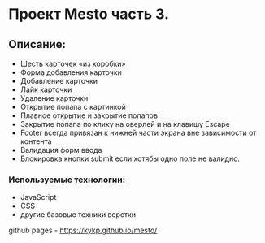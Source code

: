 # Проект Mesto часть 3.

## Описание:

- Шесть карточек «из коробки»
- Форма добавления карточки
- Добавление карточки
- Лайк карточки
- Удаление карточки
- Открытие попапа с картинкой
- Плавное открытие и закрытие попапов
- Закрытие попапа по клику на оверлей и на клавишу Escape
- Footer всегда привязан к нижней части экрана вне зависимости от контента
- Валидация форм ввода
- Блокировка кнопки submit если хотябы одно поле не валидно.

### Используемые технологии:

- JavaScript
- CSS
- другие базовые техники верстки

github pages - https://kykp.github.io/mesto/
